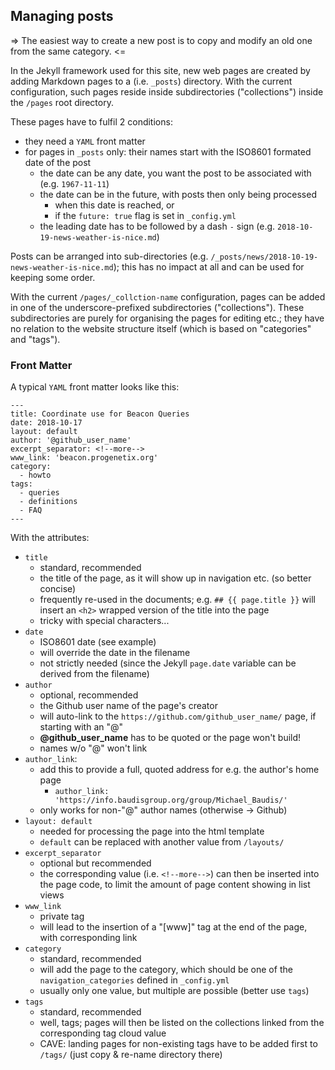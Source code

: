 ## Managing posts

=> The easiest way to create a new post is to copy and modify an old one from the same category. <=

In the Jekyll framework used for this site, new web pages are created by adding Markdown pages to a (i.e. `_posts`) directory. With the current configuration, such pages reside inside subdirectories ("collections") inside the `/pages` root directory.

These pages have to fulfil 2 conditions:

* they need a `YAML` front matter
* for pages in `_posts` only: their names start with the ISO8601 formated date of the post
  * the date can be any date, you want the post to be associated with (e.g. `1967-11-11`)
  * the date can be in the future, with posts then only being processed
    * when this date is reached, or
    * if the `future: true` flag is set in `_config.yml`
  * the leading date has to be followed by a dash `-` sign (e.g. `2018-10-19-news-weather-is-nice.md`)

Posts can be arranged into sub-directories (e.g. `/_posts/news/2018-10-19-news-weather-is-nice.md`); this has no impact at all and can be used for keeping some order.

With the current `/pages/_collction-name` configuration, pages can be added in one of the underscore-prefixed subdirectories ("collections"). These subdirectories are purely for organising the pages for editing etc.; they have no relation to the website structure itself (which is based on "categories" and "tags").

### Front Matter

A typical `YAML` front matter looks like this:

```
---
title: Coordinate use for Beacon Queries
date: 2018-10-17
layout: default
author: '@github_user_name'
excerpt_separator: <!--more-->
www_link: 'beacon.progenetix.org'
category:
  - howto
tags:
  - queries
  - definitions
  - FAQ
---
```

With the attributes:

* `title`
  * standard, recommended
  * the title of the page, as it will show up in navigation etc. (so better concise)
  * frequently re-used in the documents; e.g. `## {{ page.title }}` will insert an `<h2>` wrapped version of the title into the page
  * tricky with special characters...
* `date`
  * ISO8601 date (see example)
  * will override the date in the filename
  * not strictly needed (since the Jekyll `page.date` variable can be derived from the filename)
* `author`
  - optional, recommended
  - the Github user name of the page's creator
  - will auto-link to the `https://github.com/github_user_name/` page, if starting with an "@"
  - __@github_user_name__ has to be quoted or the page won't build!
  - names w/o "@" won't link
* `author_link`:
  - add this to provide a full, quoted address for e.g. the author's home page
    * `author_link: 'https://info.baudisgroup.org/group/Michael_Baudis/'`
  - only works for non-"@" author names (otherwise -> Github)
* `layout: default`
  * needed for processing the page into the html template
  * `default` can be replaced with another value from `/layouts/`
* `excerpt_separator`
  * optional but recommended
  * the corresponding value (i.e. `<!--more-->`) can then be inserted into the page code, to limit the amount of page content showing in list views
* `www_link`
  * private tag
  * will lead to the insertion of a "[www]" tag at the end of the page, with corresponding link
* `category`
  * standard, recommended
  * will add the page to the category, which should be one of the `navigation_categories` defined in `_config.yml`
  * usually only one value, but multiple are possible (better use `tags`)
* `tags`
  * standard, recommended
  * well, tags; pages will then be listed on the collections linked from the corresponding tag cloud value
  * CAVE: landing pages for non-existing tags have to be added first to `/tags/` (just copy & re-name directory there)
